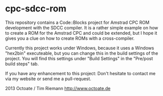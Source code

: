 cpc-sdcc-rom
============

This repository contains a Code::Blocks project for Amstrad CPC ROM development with the SDCC compiler.
It is a rather simple example on how to create a ROM for the Amstrad CPC and could be extended, but I 
hope it gives you a clue on how to create ROMs with a cross-compiler.

Currently this project works under Windows, because it uses a Windows "hex2bin" executeable, but you can
change this in the build settings of the project. You will find this settings under "Build Settings" in
the "Pre/post build steps" tab.

If you have any enhancement to this project: Don't hesitate to contact me via my website or send me a 
pull-request.


2013 Octoate / Tim Riemann
http://www.octoate.de
